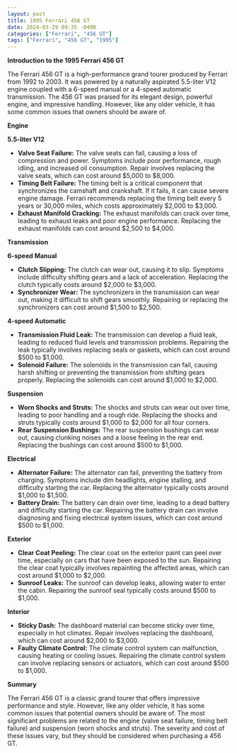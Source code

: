 ```yaml
---
layout: post
title: 1995 Ferrari 456 GT
date: 2024-03-29 09:35 -0400
categories: ["Ferrari", "456 GT"]
tags: ["Ferrari", "456 GT", "1995"]
---
```

**Introduction to the 1995 Ferrari 456 GT**

The Ferrari 456 GT is a high-performance grand tourer produced by Ferrari from 1992 to 2003. It was powered by a naturally aspirated 5.5-liter V12 engine coupled with a 6-speed manual or a 4-speed automatic transmission. The 456 GT was praised for its elegant design, powerful engine, and impressive handling. However, like any older vehicle, it has some common issues that owners should be aware of.

**Engine**

**5.5-liter V12**

* **Valve Seat Failure:** The valve seats can fail, causing a loss of compression and power. Symptoms include poor performance, rough idling, and increased oil consumption. Repair involves replacing the valve seats, which can cost around $5,000 to $8,000.
* **Timing Belt Failure:** The timing belt is a critical component that synchronizes the camshaft and crankshaft. If it fails, it can cause severe engine damage. Ferrari recommends replacing the timing belt every 5 years or 30,000 miles, which costs approximately $2,000 to $3,000.
* **Exhaust Manifold Cracking:** The exhaust manifolds can crack over time, leading to exhaust leaks and poor engine performance. Replacing the exhaust manifolds can cost around $2,500 to $4,000.

**Transmission**

**6-speed Manual**

* **Clutch Slipping:** The clutch can wear out, causing it to slip. Symptoms include difficulty shifting gears and a lack of acceleration. Replacing the clutch typically costs around $2,000 to $3,000.
* **Synchronizer Wear:** The synchronizers in the transmission can wear out, making it difficult to shift gears smoothly. Repairing or replacing the synchronizers can cost around $1,500 to $2,500.

**4-speed Automatic**

* **Transmission Fluid Leak:** The transmission can develop a fluid leak, leading to reduced fluid levels and transmission problems. Repairing the leak typically involves replacing seals or gaskets, which can cost around $500 to $1,000.
* **Solenoid Failure:** The solenoids in the transmission can fail, causing harsh shifting or preventing the transmission from shifting gears properly. Replacing the solenoids can cost around $1,000 to $2,000.

**Suspension**

* **Worn Shocks and Struts:** The shocks and struts can wear out over time, leading to poor handling and a rough ride. Replacing the shocks and struts typically costs around $1,000 to $2,000 for all four corners.
* **Rear Suspension Bushings:** The rear suspension bushings can wear out, causing clunking noises and a loose feeling in the rear end. Replacing the bushings can cost around $500 to $1,000.

**Electrical**

* **Alternator Failure:** The alternator can fail, preventing the battery from charging. Symptoms include dim headlights, engine stalling, and difficulty starting the car. Replacing the alternator typically costs around $1,000 to $1,500.
* **Battery Drain:** The battery can drain over time, leading to a dead battery and difficulty starting the car. Repairing the battery drain can involve diagnosing and fixing electrical system issues, which can cost around $500 to $1,000.

**Exterior**

* **Clear Coat Peeling:** The clear coat on the exterior paint can peel over time, especially on cars that have been exposed to the sun. Repairing the clear coat typically involves repainting the affected areas, which can cost around $1,000 to $2,000.
* **Sunroof Leaks:** The sunroof can develop leaks, allowing water to enter the cabin. Repairing the sunroof seal typically costs around $500 to $1,000.

**Interior**

* **Sticky Dash:** The dashboard material can become sticky over time, especially in hot climates. Repair involves replacing the dashboard, which can cost around $2,000 to $3,000.
* **Faulty Climate Control:** The climate control system can malfunction, causing heating or cooling issues. Repairing the climate control system can involve replacing sensors or actuators, which can cost around $500 to $1,000.

**Summary**

The Ferrari 456 GT is a classic grand tourer that offers impressive performance and style. However, like any older vehicle, it has some common issues that potential owners should be aware of. The most significant problems are related to the engine (valve seat failure, timing belt failure) and suspension (worn shocks and struts). The severity and cost of these issues vary, but they should be considered when purchasing a 456 GT.
